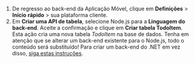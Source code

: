 
1. De regresso ao back-end da Aplicação Móvel, clique em **Definições** > **Início rápido** > sua plataforma cliente. 
2. Em **Criar uma API de tabela**, selecione Node.js para a **Linguagem do back-end**. Aceite a confirmação e clique em **Criar tabela TodoItem**. Esta ação cria uma nova tabela *TodoItem* na base de dados. Tenha em atenção que se alterar um back-end existente para o Node.js, todo o conteúdo será substituído! Para criar um back-end do .NET em vez disso, [siga estas instruções](../articles/app-service-mobile/app-service-mobile-dotnet-backend-how-to-use-server-sdk.md#create-app).

<!--HONumber=sep16_HO1-->


